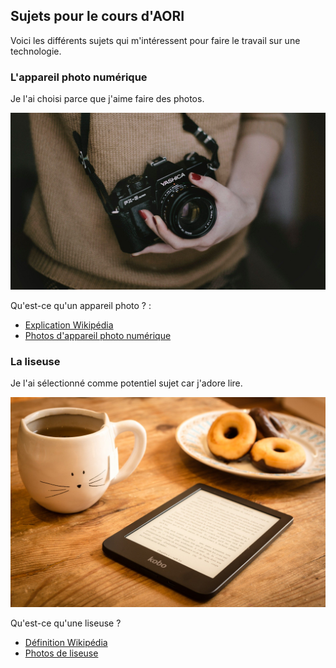 ## Sujets pour le cours d'AORI

Voici les différents sujets qui m'intéressent pour faire le travail sur une technologie.

### L'appareil photo numérique
Je l'ai choisi parce que j'aime faire des photos. 

![Image](images/photographe.jpg)


Qu'est-ce qu'un appareil photo ? : 
* [Explication Wikipédia](https://fr.wikipedia.org/wiki/Appareil_photographique_num%C3%A9rique)
* [Photos d'appareil photo numérique](https://www.vandenborre.be/fr/appareil-photo-digital-camera/appareil-photo-reflex)


### La liseuse
Je l'ai sélectionné comme potentiel sujet car j'adore lire.

![Image](images/Liseuse.jpg)

Qu'est-ce qu'une liseuse ? 
* [Définition Wikipédia](https://fr.wikipedia.org/wiki/Liseuse)
* [Photos de liseuse](https://www.vandenborre.be/fr/tablette-liseuse/e-reader-livre-numerique)



